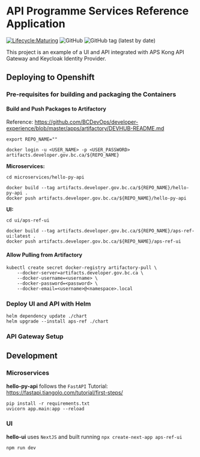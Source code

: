 # API Programme Services Reference Application

[![Lifecycle:Maturing](https://img.shields.io/badge/Lifecycle-Maturing-007EC6?style=for-the-badge)](https://github.com/bcgov/repomountie/blob/master/doc/lifecycle-badges.md)
![GitHub](https://img.shields.io/github/license/bcgov/aps-reference-app?style=for-the-badge)
![GitHub tag (latest by date)](https://img.shields.io/github/v/tag/bcgov/aps-reference-app?label=release&style=for-the-badge)

This project is an example of a UI and API integrated with APS Kong API Gateway and Keycloak Identity Provider.

## Deploying to Openshift

### Pre-requisites for building and packaging the Containers

#### Build and Push Packages to Artifactory

Reference: https://github.com/BCDevOps/developer-experience/blob/master/apps/artifactory/DEVHUB-README.md

```
export REPO_NAME=""

docker login -u <USER_NAME> -p <USER_PASSWORD> artifacts.developer.gov.bc.ca/${REPO_NAME}
```

**Microservices:**

```
cd microservices/hello-py-api

docker build --tag artifacts.developer.gov.bc.ca/${REPO_NAME}/hello-py-api .
docker push artifacts.developer.gov.bc.ca/${REPO_NAME}/hello-py-api
```

**UI:**

```
cd ui/aps-ref-ui

docker build --tag artifacts.developer.gov.bc.ca/${REPO_NAME}/aps-ref-ui:latest .
docker push artifacts.developer.gov.bc.ca/${REPO_NAME}/aps-ref-ui
```

#### Allow Pulling from Artifactory

```
kubectl create secret docker-registry artifactory-pull \
    --docker-server=artifacts.developer.gov.bc.ca \
    --docker-username=<username> \
    --docker-password=<password> \
    --docker-email=<username>@<namespace>.local
```

### Deploy UI and API with Helm

```
helm dependency update ./chart
helm upgrade --install aps-ref ./chart
```

### API Gateway Setup

## Development

### Microservices

**hello-py-api** follows the `FastAPI` Tutorial: https://fastapi.tiangolo.com/tutorial/first-steps/

```
pip install -r requirements.txt
uvicorn app.main:app --reload
```

### UI

**hello-ui** uses `NextJS` and built running `npx create-next-app aps-ref-ui`

```
npm run dev
```
